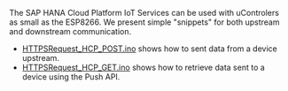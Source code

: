 The SAP HANA Cloud Platform IoT Services can be used with uControlers as small as the ESP8266. We present simple "snippets" for both upstream and downstream communication.

* [HTTPSRequest_HCP_POST.ino](./Arduino/HTTPSRequest_HCP_POST.ino) shows how to sent data from a device upstream.
* [HTTPSRequest_HCP_GET.ino](./Arduino/HTTPSRequest_HCP_GET.ino) shows how to retrieve data sent to a device using the Push API.

